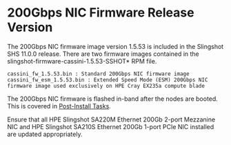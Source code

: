 # 200Gbps NIC Firmware Release Version

The 200Gbps NIC firmware image version 1.5.53 is included in the Slingshot SHS 11.0.0 release. There are two firmware images contained in the slingshot-firmware-cassini-1.5.53-SSHOT* RPM file.

```screen
cassini_fw_1.5.53.bin : Standard 200Gbps NIC firmware image
cassini_fw_esm_1.5.53.bin : Extended Speed Mode (ESM) 200Gbps NIC firmware image used exclusively on HPE Cray EX235a compute blade
```

The 200Gbps NIC firmware is flashed in-band after the nodes are booted. This is covered in [Post-Install Tasks](post_install_tasks.md#Post-install-tasks).

Ensure that all HPE Slingshot SA220M Ethernet 200Gb 2-port Mezzanine NIC and HPE Slingshot SA210S Ethernet 200Gb 1-port PCIe NIC installed are updated appropriately.
